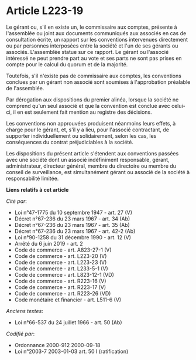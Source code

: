 # Article L223-19

Le gérant ou, s'il en existe un, le commissaire aux comptes, présente à l'assemblée ou joint aux documents communiqués aux
associés en cas de consultation écrite, un rapport sur les conventions intervenues directement ou par personnes interposées
entre la société et l'un de ses gérants ou associés. L'assemblée statue sur ce rapport. Le gérant ou l'associé intéressé ne
peut prendre part au vote et ses parts ne sont pas prises en compte pour le calcul du quorum et de la majorité.

Toutefois, s'il n'existe pas de commissaire aux comptes, les conventions conclues par un gérant non associé sont soumises à
l'approbation préalable de l'assemblée.

Par dérogation aux dispositions du premier alinéa, lorsque la société ne comprend qu'un seul associé et que la convention est
conclue avec celui-ci, il en est seulement fait mention au registre des décisions.

Les conventions non approuvées produisent néanmoins leurs effets, à charge pour le gérant, et, s'il y a lieu, pour l'associé
contractant, de supporter individuellement ou solidairement, selon les cas, les conséquences du contrat préjudiciables à la
société.

Les dispositions du présent article s'étendent aux conventions passées avec une société dont un associé indéfiniment
responsable, gérant, administrateur, directeur général, membre du directoire ou membre du conseil de surveillance, est
simultanément gérant ou associé de la société à responsabilité limitée.

**Liens relatifs à cet article**

_Cité par_:

  - Loi n°47-1775 du 10 septembre 1947 - art. 27 (V)
  - Décret n°67-236 du 23 mars 1967 - art. 34 (Ab)
  - Décret n°67-236 du 23 mars 1967 - art. 35 (Ab)
  - Décret n°67-236 du 23 mars 1967 - art. 42-2 (Ab)
  - Loi n°90-1258 du 31 décembre 1990 - art. 12 (V)
  - Arrêté du 6 juin 2019 - art. 2
  - Code de commerce - art. A823-27-1 (V)
  - Code de commerce - art. L223-20 (V)
  - Code de commerce - art. L223-23 (V)
  - Code de commerce - art. L233-5-1 (V)
  - Code de commerce - art. L823-12-1 (VD)
  - Code de commerce - art. R223-16 (V)
  - Code de commerce - art. R223-17 (V)
  - Code de commerce - art. R223-26 (VD)
  - Code monétaire et financier - art. L511-6 (V)

_Anciens textes_:

  - Loi n°66-537 du 24 juillet 1966 - art. 50 (Ab)

_Codifié par_:

  - Ordonnance 2000-912 2000-09-18
  - Loi n°2003-7 2003-01-03 art. 50 I (ratification)
